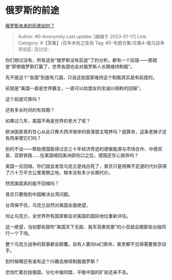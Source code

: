 # 俄罗斯的前途
[俄罗斯未来的前景如何？](https://www.zhihu.com/question/557618045/answer/2848717108)

> Author: #0-Anonymity
> Last update: [编辑于 2023-01-17]
> Link:
> Category: #【答集】/百年未有之变局
> Tag: #5-专题合集/合集4-俄乌战争
> 评论区:
> 泛讨论:

你们想过没有，所有这些“俄罗斯没有前途”了的分析，都有一个前提——那就是“即使俄罗斯打赢了，世界各国也会对俄罗斯人长期维持制裁”。

先不提这个“各国”到底有几国，只说这些国家维持这个制裁其实是有前提的。

前提是“美国一直是世界霸主，一直可以给盟友的忠诚以相称的回报”。

这个前提可靠吗？

还有多长时间的有效期？

如果过几年，美国不再是世界的老大了呢？

欧洲国家真的甘心从此只靠大西洋彼岸的衰落盟主喂养吗？就算肯，这条老狮子还有肉来喂它们吗？

别的不谈——帮助德国取得过去三十年经济奇迹的德俄能源与市场合作、中德贸易、亚欧铁路……在美国缩回美洲舔伤口之后，德国还甘心放弃吗？

美国一旦回缩，你们就会发现乌克兰是纯白死了，普京只是用微不足道的代价获得了六十万平方公里膏腴之地，根本没有多少长期代价。

然而美国真的能不回缩吗？

普京只要拖到中国解决台湾问题。

台湾保不住，乌克兰自然对美国全面绝望。

何止乌克兰，全世界所有国家都会对美国的国际地位重新评估。

这一绝望，当初那些鼓吹“美国天下无敌、我军高奏凯歌”的小丑就会跟那些台独同行一个下场。

整个乌克兰战争的叙事都会颠覆。自有人要向ta们索命，甚至都不见得需要普京动手。

到时候哪还有谁有这个兴趣去继续制裁俄罗斯？

恐怕忙着拉拢俄国，分化中俄同盟，平衡中国的扩张还来不及。
